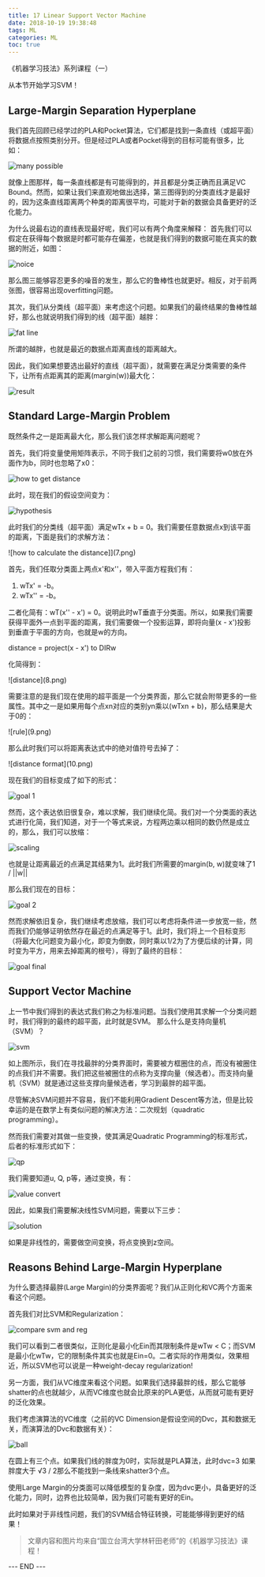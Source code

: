 ```yaml
---
title: 17 Linear Support Vector Machine
date: 2018-10-19 19:38:48
tags: ML
categories: ML
toc: true
---
```


《机器学习技法》系列课程（一）

从本节开始学习SVM！

<!-- more -->

## Large-Margin Separation Hyperplane
我们首先回顾已经学过的PLA和Pocket算法，它们都是找到一条直线（或超平面）将数据点按照类别分开。但是经过PLA或者Pocket得到的目标可能有很多，比如：

![many possible](1.png) 

就像上图那样，每一条直线都是有可能得到的，并且都是分类正确而且满足VC Bound。然而，如果让我们来直观地做出选择，第三图得到的分类直线才是最好的，因为这条直线距离两个种类的距离很平均，可能对于新的数据会具备更好的泛化能力。

为什么说最右边的直线表现最好呢，我们可以有两个角度来解释：
首先我们可以假定在获得每个数据是时都可能存在偏差，也就是我们得到的数据可能在真实的数据的附近，如图：

![noice](2.png) 

那么图三能够容忍更多的噪音的发生，那么它的鲁棒性也就更好。相反，对于前两张图，很容易出现overfitting问题。

其次，我们从分类线（超平面）来考虑这个问题。如果我们的最终结果的鲁棒性越好，那么也就说明我们得到的线（超平面）越胖：

![fat line](3.png) 

所谓的越胖，也就是最近的数据点距离直线的距离越大。

因此，我们如果想要选出最好的直线（超平面），就需要在满足分类需要的条件下，让所有点距离其的距离(margin(w))最大化：

![result](4.png) 

## Standard Large-Margin Problem
既然条件之一是距离最大化，那么我们该怎样求解距离问题呢？

首先，我们将变量使用矩阵表示，不同于我们之前的习惯，我们需要将w0放在外面作为b，同时也忽略了x0：

![how to get distance](5.png) 

此时，现在我们的假设空间变为：

![hypothesis](6.png) 

此时我们的分类线（超平面）满足wTx + b = 0。我们需要任意数据点x到该平面的距离，下面是我们的求解方法：

![how to calculate the distance]](7.png) 

首先，我们任取分类面上两点x'和x''，带入平面方程我们有：

1. wTx' = -b。
2. wTx'' = -b。

二者化简有：wT(x'' - x') = 0。说明此时wT垂直于分类面。所以，如果我们需要获得平面外一点到平面的距离，我们需要做一个投影运算，即将向量(x - x')投影到垂直于平面的方向，也就是w的方向。

distance = project(x - x') to DIRw

化简得到：

<div align> ![distance](8.png) 

需要注意的是我们现在使用的超平面是一个分类界面，那么它就会附带更多的一些属性。其中之一是如果用每个点xn对应的类别yn乘以(wTxn + b)，那么结果是大于0的：

<div align> ![rule](9.png) 

那么此时我们可以将距离表达式中的绝对值符号去掉了：

<div align> ![distance format](10.png) 

现在我们的目标变成了如下的形式：

![goal 1](11.png) 

然而，这个表达依旧很复杂，难以求解，我们继续化简。我们对一个分类面的表达式进行化简，我们知道，对于一个等式来说，方程两边乘以相同的数仍然是成立的，那么，我们可以放缩：

![scaling](12.png) 

也就是让距离最近的点满足其结果为1。此时我们所需要的margin(b, w)就变味了1 / ||w||

那么我们现在的目标：

![goal 2](13.png) 

然而求解依旧复杂，我们继续考虑放缩，我们可以考虑将条件进一步放宽一些，然而我们仍能够证明依然存在最近的点满足等于1。此时，我们将上一个目标变形（将最大化问题变为最小化，即变为倒数，同时乘以1/2为了方便后续的计算，同时变为平方，用来去掉距离的根号），得到了最终的目标：

![goal final](14.png) 


## Support Vector Machine
上一节中我们得到的表达式我们称之为标准问题。当我们使用其求解一个分类问题时，我们得到的最终的超平面，此时就是SVM。
那么什么是支持向量机（SVM）？

![svm](15.png) 

如上图所示，我们在寻找最胖的分类界面时，需要被方框圈住的点，而没有被圈住的点我们并不需要。我们把这些被圈住的点称为支撑向量（候选者）。而支持向量机（SVM）就是通过这些支撑向量候选者，学习到最胖的超平面。

尽管解决SVM问题并不容易，我们不能利用Gradient Descent等方法，但是比较幸运的是在数学上有类似问题的解决方法：二次规划（quadratic programming）。

然而我们需要对其做一些变换，使其满足Quadratic Programming的标准形式，后者的标准形式如下：

![qp](16.png) 

我们需要知道u, Q, p等，通过变换，有：

![value convert](17.png) 

因此，如果我们需要解决线性SVM问题，需要以下三步：

![solution](18.png) 

如果是非线性的，需要做空间变换，将点变换到z空间。

## Reasons Behind Large-Margin Hyperplane
为什么要选择最胖(Large Margin)的分类界面呢？我们从正则化和VC两个方面来看这个问题。

首先我们对比SVM和Regularization：

![compare svm and reg](19.png) 

我们可以看到二者很类似，正则化是最小化Ein而其限制条件是wTw < C；而SVM是最小化wTw，它的限制条件其实也就是Ein=0。二者实际的作用类似，效果相近，所以SVM也可以说是一种weight-decay regularization!

另一方面，我们从VC维度来看这个问题。如果我们选择最胖的线，那么它能够shatter的点也就越少，从而VC维度也就会比原来的PLA更低，从而就可能有更好的泛化效果。

我们考虑演算法的VC维度（之前的VC Dimension是假设空间的Dvc，其和数据无关，而演算法的Dvc和数据有关）：

![ball](20.png) 

在圆上有三个点。如果我们线的胖度为0时，实际就是PLA算法，此时dvc=3
如果胖度大于 √3 / 2那么不能找到一条线来shatter3个点。

使用Large Margin的分类面可以降低模型的复杂度，因为dvc更小，具备更好的泛化能力，同时，边界也比较简单，因为我们可能有更好的Ein。

此时如果对于非线性问题，我们的SVM结合特征转换，可能能够得到更好的结果！


> 文章内容和图片均来自“国立台湾大学林轩田老师”的《机器学习技法》课程！


--- END --- 